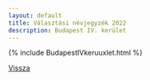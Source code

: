```yaml
---
layout: default
title: Választási névjegyzék 2022
description: Budapest IV. kerület
---
```


{% include BudapestIVkeruuxlet.html %}

[Vissza](./)